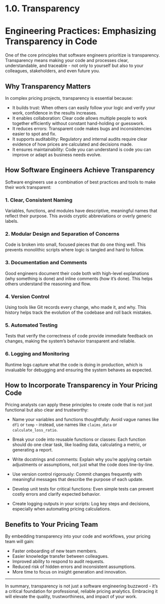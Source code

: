 # 1.0. Transparency

# Engineering Practices: Emphasizing Transparency in Code

One of the core principles that software engineers prioritize is transparency. Transparency means making your code and processes clear, understandable, and traceable - not only to yourself but also to your colleagues, stakeholders, and even future you.

## Why Transparency Matters

In complex pricing projects, transparency is essential because:

- It builds trust: When others can easily follow your logic and verify your work, confidence in the results increases.
- It enables collaboration: Clear code allows multiple people to work together efficiently without constant hand-holding or guesswork.
- It reduces errors: Transparent code makes bugs and inconsistencies easier to spot and fix.
- It supports auditability: Regulatory and internal audits require clear evidence of how prices are calculated and decisions made.
- It ensures maintainability: Code you can understand is code you can improve or adapt as business needs evolve.

## How Software Engineers Achieve Transparency

Software engineers use a combination of best practices and tools to make their work transparent:

### 1. Clear, Consistent Naming

Variables, functions, and modules have descriptive, meaningful names that reflect their purpose. This avoids cryptic abbreviations or overly generic labels.

### 2. Modular Design and Separation of Concerns

Code is broken into small, focused pieces that do one thing well. This prevents monolithic scripts where logic is tangled and hard to follow.

### 3. Documentation and Comments

Good engineers document their code both with high-level explanations (why something is done) and inline comments (how it’s done). This helps others understand the reasoning and flow.

### 4. Version Control

Using tools like Git records every change, who made it, and why. This history helps track the evolution of the codebase and roll back mistakes.

### 5. Automated Testing

Tests that verify the correctness of code provide immediate feedback on changes, making the system’s behavior transparent and reliable.

### 6. Logging and Monitoring

Runtime logs capture what the code is doing in production, which is invaluable for debugging and ensuring the system behaves as expected.

## How to Incorporate Transparency in Your Pricing Code

Pricing analysts can apply these principles to create code that is not just functional but also clear and trustworthy:

- Name your variables and functions thoughtfully: Avoid vague names like `df1` or `temp` - instead, use names like `claims_data` or `calculate_loss_ratio`.
  
- Break your code into reusable functions or classes: Each function should do one clear task, like loading data, calculating a metric, or generating a report.

- Write docstrings and comments: Explain why you’re applying certain adjustments or assumptions, not just what the code does line-by-line.

- Use version control rigorously: Commit changes frequently with meaningful messages that describe the purpose of each update.

- Develop unit tests for critical functions: Even simple tests can prevent costly errors and clarify expected behavior.

- Create logging outputs in your scripts: Log key steps and decisions, especially when automating pricing calculations.

## Benefits to Your Pricing Team

By embedding transparency into your code and workflows, your pricing team will gain:

- Faster onboarding of new team members.
- Easier knowledge transfer between colleagues.
- Improved ability to respond to audit requests.
- Reduced risk of hidden errors and inconsistent assumptions.
- More time to focus on insight generation and innovation.

---

In summary, transparency is not just a software engineering buzzword - it’s a critical foundation for professional, reliable pricing analytics. Embracing it will elevate the quality, trustworthiness, and impact of your work.
